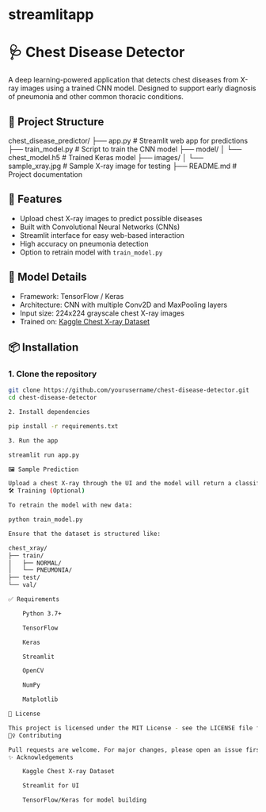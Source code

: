 # streamlitapp


# 🩺 Chest Disease Detector

A deep learning-powered application that detects chest diseases from X-ray images using a trained CNN model. Designed to support early diagnosis of pneumonia and other common thoracic conditions.

## 📌 Project Structure

chest_disease_predictor/
├── app.py # Streamlit web app for predictions
├── train_model.py # Script to train the CNN model
├── model/
│ └── chest_model.h5 # Trained Keras model
├── images/
│ └── sample_xray.jpg # Sample X-ray image for testing
├── README.md # Project documentation


## 🚀 Features

- Upload chest X-ray images to predict possible diseases
- Built with Convolutional Neural Networks (CNNs)
- Streamlit interface for easy web-based interaction
- High accuracy on pneumonia detection
- Option to retrain model with `train_model.py`

## 🧠 Model Details

- Framework: TensorFlow / Keras
- Architecture: CNN with multiple Conv2D and MaxPooling layers
- Input size: 224x224 grayscale chest X-ray images
- Trained on: [Kaggle Chest X-ray Dataset](https://www.kaggle.com/datasets/paultimothymooney/chest-xray-pneumonia)

## 📦 Installation

### 1. Clone the repository

```bash
git clone https://github.com/yourusername/chest-disease-detector.git
cd chest-disease-detector

2. Install dependencies

pip install -r requirements.txt

3. Run the app

streamlit run app.py

🖼️ Sample Prediction

Upload a chest X-ray through the UI and the model will return a classification (e.g., Pneumonia, Normal).
🛠️ Training (Optional)

To retrain the model with new data:

python train_model.py

Ensure that the dataset is structured like:

chest_xray/
├── train/
│   ├── NORMAL/
│   └── PNEUMONIA/
├── test/
└── val/

✅ Requirements

    Python 3.7+

    TensorFlow

    Keras

    Streamlit

    OpenCV

    NumPy

    Matplotlib

📄 License

This project is licensed under the MIT License - see the LICENSE file for details.
🙋‍♀️ Contributing

Pull requests are welcome. For major changes, please open an issue first to discuss what you would like to change.
✨ Acknowledgements

    Kaggle Chest X-ray Dataset

    Streamlit for UI

    TensorFlow/Keras for model building
